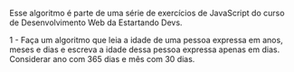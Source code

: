 Esse algoritmo é parte de uma série de exercícios de JavaScript do curso de Desenvolvimento Web da Estartando Devs.

1 - Faça um algoritmo que leia a idade de uma pessoa expressa em anos, meses e dias e escreva a idade
dessa pessoa expressa apenas em dias. Considerar ano com 365 dias e mês com 30 dias.